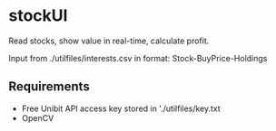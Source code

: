 # stockUI

Read stocks, show value in real-time, calculate profit.

Input from ./utilfiles/interests.csv in format:
Stock-BuyPrice-Holdings

## Requirements
- Free Unibit API access key stored in './utilfiles/key.txt
- OpenCV